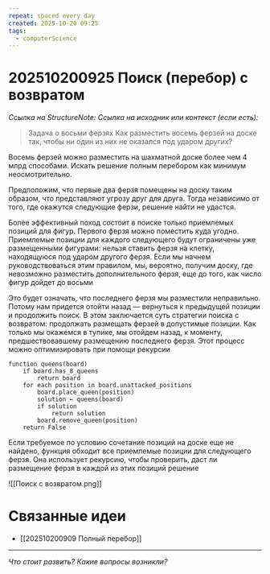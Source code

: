 ```yaml
---
repeat: spaced every day
created: 2025-10-20 09:25
tags:
  - computerScience
---
```

# 202510200925 Поиск (перебор) с возвратом

*Ссылка на StructureNote:*
*Ссылка на исходник или контекст (если есть):*

> Задача о восьми ферзях Как разместить восемь ферзей на доске так, чтобы ни один из них не оказался под ударом других?

Восемь ферзей можно разместить на шахматной доске более чем 4 млрд способами. Искать решение полным перебором как минимум неосмотрительно.

Предположим, что первые два ферзя помещены на доску таким образом, что представляют угрозу друг для друга. Тогда независимо от того, где окажутся следующие ферзи, решение найти не удастся.

Более эффективный поход состоит в поиске только приемлемых позиций для фигур. Первого ферзя можно поместить куда угодно. Приемлемые позиции для каждого следующего будут ограничены уже размещенными фигурами: нельзя ставить ферзя на клетку, находящуюся под ударом другого ферзя. Если мы начнем руководствоваться этим правилом, мы, вероятно, получим доску, где невозможно разместить дополнительного ферзя, еще до того, как число фигур дойдет до восьми

Это будет означать, что последнего ферзя мы разместили неправильно. Потому нам придется отойти назад — вернуться к предыдущей позиции и продолжить поиск. В этом заключается суть стратегии поиска с возвратом: продолжать размещать ферзей в допустимые позиции. Как только мы окажемся в тупике, мы отойдем назад, к моменту, предшествовавшему размещению последнего ферзя. Этот процесс можно оптимизировать при помощи рекурсии

```
function queens(board)
    if board.has_8_queens
        return board
    for each position in board.unattacked_positions
        board.place_queen(position)
        solution ← queens(board)
        if solution
            return solution
        board.remove_queen(position)
    return False
```

Если требуемое по условию сочетание позиций на доске еще не найдено, функция обходит все приемлемые позиции для следующего ферзя. Она использует рекурсию, чтобы проверить, даст ли размещение ферзя в каждой из этих позиций решение

![[Поиск с возвратом.png]]

# Связанные идеи

- [[202510200909 Полный перебор]]

---

*Что стоит развить? Какие вопросы возникли?*
